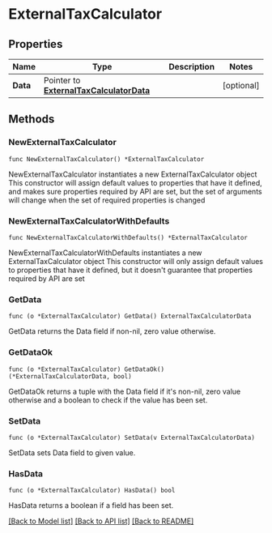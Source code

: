 # ExternalTaxCalculator

## Properties

Name | Type | Description | Notes
------------ | ------------- | ------------- | -------------
**Data** | Pointer to [**ExternalTaxCalculatorData**](ExternalTaxCalculatorData.md) |  | [optional] 

## Methods

### NewExternalTaxCalculator

`func NewExternalTaxCalculator() *ExternalTaxCalculator`

NewExternalTaxCalculator instantiates a new ExternalTaxCalculator object
This constructor will assign default values to properties that have it defined,
and makes sure properties required by API are set, but the set of arguments
will change when the set of required properties is changed

### NewExternalTaxCalculatorWithDefaults

`func NewExternalTaxCalculatorWithDefaults() *ExternalTaxCalculator`

NewExternalTaxCalculatorWithDefaults instantiates a new ExternalTaxCalculator object
This constructor will only assign default values to properties that have it defined,
but it doesn't guarantee that properties required by API are set

### GetData

`func (o *ExternalTaxCalculator) GetData() ExternalTaxCalculatorData`

GetData returns the Data field if non-nil, zero value otherwise.

### GetDataOk

`func (o *ExternalTaxCalculator) GetDataOk() (*ExternalTaxCalculatorData, bool)`

GetDataOk returns a tuple with the Data field if it's non-nil, zero value otherwise
and a boolean to check if the value has been set.

### SetData

`func (o *ExternalTaxCalculator) SetData(v ExternalTaxCalculatorData)`

SetData sets Data field to given value.

### HasData

`func (o *ExternalTaxCalculator) HasData() bool`

HasData returns a boolean if a field has been set.


[[Back to Model list]](../README.md#documentation-for-models) [[Back to API list]](../README.md#documentation-for-api-endpoints) [[Back to README]](../README.md)


